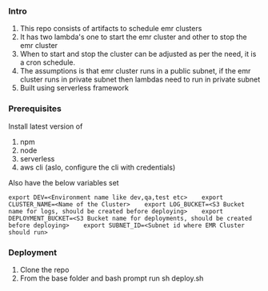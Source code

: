### Intro
1. This repo consists of artifacts to schedule emr clusters
2. It has two lambda's one to start the emr cluster and other to stop the emr cluster
3. When to start and stop the cluster can be adjusted as per the need, it is a cron schedule.
4. The assumptions is that emr cluster runs in a public subnet, if the emr cluster runs in private subnet then lambdas
   need to run in private subnet
5. Built using serverless framework

### Prerequisites
Install latest version of
1. npm
2. node
3. serverless
4. aws cli (aslo, configure the cli with credentials)

Also have the below variables set 

`export DEV=<Environment name like dev,qa,test etc>   
export CLUSTER_NAME=<Name of the Cluster>   
export LOG_BUCKET=<S3 Bucket name for logs, should be created before deploying>   
export DEPLOYMENT_BUCKET=<S3 Bucket name for deployments, should be created before deploying>   
export SUBNET_ID=<Subnet id where EMR Cluster should run>   
`

### Deployment
1. Clone the repo
2. From the base folder and bash prompt run 
   sh deploy.sh